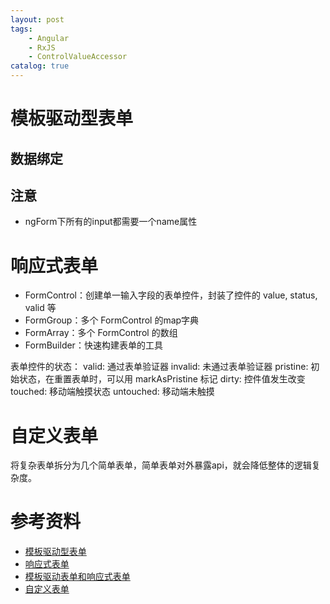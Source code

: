 ```yaml
---
layout: post
tags: 
    - Angular
    - RxJS
    - ControlValueAccessor
catalog: true
---
```



# 模板驱动型表单

## 数据绑定

## 注意 

- ngForm下所有的input都需要一个name属性

# 响应式表单
- FormControl：创建单一输入字段的表单控件，封装了控件的 value, status, valid 等
- FormGroup：多个 FormControl 的map字典
- FormArray：多个 FormControl 的数组
- FormBuilder：快速构建表单的工具

表单控件的状态：
valid: 通过表单验证器
invalid: 未通过表单验证器
pristine: 初始状态，在重置表单时，可以用 markAsPristine 标记
dirty: 控件值发生改变
touched: 移动端触摸状态
untouched: 移动端未触摸


# 自定义表单

将复杂表单拆分为几个简单表单，简单表单对外暴露api，就会降低整体的逻辑复杂度。

# 参考资料

- [模板驱动型表单](https://juejin.im/post/58fda79a44d9040069ee0a87)
- [响应式表单](https://juejin.im/post/593fa043a0bb9f006b684df4)
- [模板驱动表单和响应式表单](https://onejustone.github.io/2017/06/30/%E6%A8%A1%E6%9D%BF%E9%A9%B1%E5%8A%A8%E4%B8%8E%E5%93%8D%E5%BA%94%E5%BC%8F%E8%A1%A8%E5%8D%95/)
- [自定义表单](https://juejin.im/post/58f0a365b123db02392becb1)